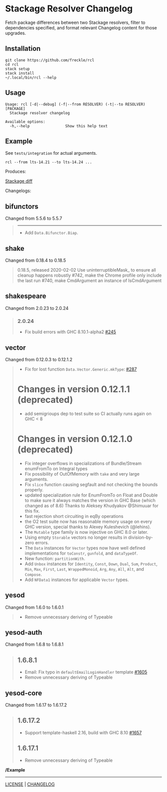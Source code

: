 # Stackage Resolver Changelog

Fetch package differences between two Stackage resolvers, filter to dependencies
specified, and format relevant Changelog content for those upgrades.

## Installation

```console
git clone https://github.com/freckle/rcl
cd rcl
stack setup
stack install
~/.local/bin/rcl --help
```

## Usage

```
Usage: rcl [-d|--debug] (-f|--from RESOLVER) (-t|--to RESOLVER) [PACKAGE]
  Stackage resolver changelog

Available options:
  -h,--help                Show this help text
```

## Example

See `tests/integration` for actual arguments.

```console
rcl --from lts-14.21 --to lts-14.24 ...
```

Produces:

[Stackage diff](https://www.stackage.org/diff/lts-14.21/lts-14.24)

Changelogs:

## bifunctors

Changed from 5.5.6 to 5.5.7

> ------------------
> * Add `Data.Bifunctor.Biap`.


## shake

Changed from 0.18.4 to 0.18.5

> 0.18.5, released 2020-02-02
>     Use uninterruptibleMask_ to ensure all cleanup happens robustly
>     #742, make the Chrome profile only include the last run
>     #740, make CmdArgument an instance of IsCmdArgument


## shakespeare

Changed from 2.0.23 to 2.0.24

> ### 2.0.24
> 
> * Fix build errors with GHC 8.10.1-alpha2 [#245](https://github.com/yesodweb/shakespeare/pull/245)


## vector

Changed from 0.12.0.3 to 0.12.1.2

> * Fix for lost function `Data.Vector.Generic.mkType`: [#287](https://github.com/haskell/vector/issues/287)
> 
> # Changes in version 0.12.1.1 (deprecated)
>  * add semigrioups dep to test suite so CI actually runs again on GHC < 8
> 
> # Changes in version 0.12.1.0 (deprecated)
>  * Fix integer overflows in specializations of Bundle/Stream enumFromTo on Integral types
>  * Fix possibility of OutOfMemory with `take` and very large arguments.
>  * Fix `slice` function causing segfault and not checking the bounds properly.
>  * updated specialization rule for EnumFromTo on Float and Double
>   to make sure it always matches the version in GHC Base (which changed as of 8.6)
>   Thanks to Aleksey Khudyakov @Shimuuar for this fix.
>  * fast rejection short circuiting in eqBy operations
>  * the O2 test suite now has reasonable memory usage on every GHC version,
>     special thanks to Alexey Kuleshevich (@lehins).
>  * The `Mutable` type family is now injective on GHC 8.0 or later.
>  * Using empty `Storable` vectors no longer results in division-by-zero
>    errors.
>  * The `Data` instances for `Vector` types now have well defined
>    implementations for `toConstr`, `gunfold`, and `dataTypeOf`.
>  * New function: `partitionWith`.
>  * Add `Unbox` instances for `Identity`, `Const`, `Down`, `Dual`, `Sum`,
>    `Product`, `Min`, `Max`, `First`, `Last`, `WrappedMonoid`, `Arg`, `Any`,
>    `All`, `Alt`, and `Compose`.
>  * Add `NFData1` instances for applicable `Vector` types.


## yesod

Changed from 1.6.0 to 1.6.0.1

> * Remove unnecessary deriving of Typeable


## yesod-auth

Changed from 1.6.8 to 1.6.8.1

> ## 1.6.8.1
> 
> * Email: Fix typo in `defaultEmailLoginHandler` template [#1605](https://github.com/yesodweb/yesod/pull/1605)
> * Remove unnecessary deriving of Typeable


## yesod-core

Changed from 1.6.17 to 1.6.17.2

> ## 1.6.17.2
> 
> * Support template-haskell 2.16, build with GHC 8.10 [#1657](https://github.com/yesodweb/yesod/pull/1657)
> 
> ## 1.6.17.1
> 
> * Remove unnecessary deriving of Typeable

**/Example**

---

[LICENSE](./LICENSE) | [CHANGELOG](./CHANGELOG.md)

